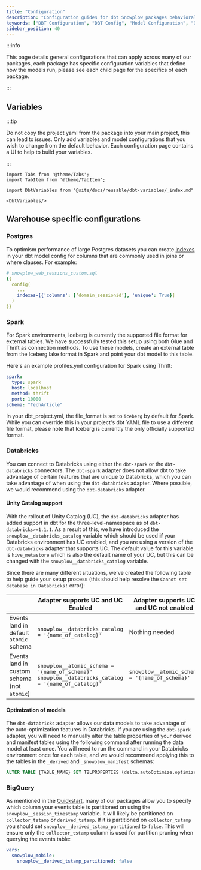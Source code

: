```yaml
---
title: "Configuration"
description: "Configuration guides for dbt Snowplow packages behavioral data modeling settings and parameters."
keywords: ["DBT Configuration", "DBT Config", "Model Configuration", "DBT Settings", "Package Config", "DBT Setup"]
sidebar_position: 40
---
```


:::info

This page details general configurations that can apply across many of our packages, each package has specific configuration variables that define how the models run, please see each child page for the specifics of each package.

:::

## Variables

:::tip

Do not copy the project yaml from the package into your main project, this can lead to issues. Only add variables and model configurations that you wish to change from the default behavior. Each configuration page contains a UI to help to build your variables.

:::

```mdx-code-block
import Tabs from '@theme/Tabs';
import TabItem from '@theme/TabItem';
```

```mdx-code-block
import DbtVariables from "@site/docs/reusable/dbt-variables/_index.md"

<DbtVariables/>
```

## Warehouse specific configurations
### Postgres

To optimism performance of large Postgres datasets you can create [indexes](https://docs.getdbt.com/reference/resource-configs/postgres-configs#indexes) in your dbt model config for columns that are commonly used in joins or where clauses. For example:

``` yaml
# snowplow_web_sessions_custom.sql
{{
  config(
    ...
    indexes=[{'columns': [‘domain_sessionid’], 'unique': True}]
  )
}}
```

### Spark

For Spark environments, Iceberg is currently the supported file format for external tables. We have successfully tested this setup using both Glue and Thrift as connection methods. To use these models, create an external table from the Iceberg lake format in Spark and point your dbt model to this table.

Here's an example profiles.yml configuration for Spark using Thrift:
``` yaml
spark:
  type: spark
  host: localhost
  method: thrift
  port: 10000
schema: "TechArticle"
```

In your dbt_project.yml, the file_format is set to `iceberg` by default for Spark. While you can override this in your project's dbt YAML file to use a different file format, please note that Iceberg is currently the only officially supported format.


### Databricks

You can connect to Databricks using either the `dbt-spark` or the `dbt-databricks` connectors. The `dbt-spark` adapter does not allow dbt to take advantage of certain features that are unique to Databricks, which you can take advantage of when using the `dbt-databricks` adapter. Where possible, we would recommend using the `dbt-databricks` adapter.

#### Unity Catalog support

With the rollout of Unity Catalog (UC), the `dbt-databricks` adapter has added support in dbt for the three-level-namespace as of `dbt-databricks>=1.1.1`. As a result of this, we have introduced the `snowplow__databricks_catalog` variable which should be used **if** your Databricks environment has UC enabled, and you are using a version of the `dbt-databricks` adapter that supports UC. The default value for this variable is `hive_metastore` which is also the default name of your UC, but this can be changed with the `snowplow__databricks_catalog` variable.

Since there are many different situations, we've created the following table to help guide your setup process (this should help resolve the `Cannot set database in Databricks!` error):

|                                             | Adapter supports UC and UC Enabled                                                                   | Adapter supports UC and UC not enabled         | Adapter does not support UC                                                                         |
| ------------------------------------------- | ---------------------------------------------------------------------------------------------------- | ---------------------------------------------- | --------------------------------------------------------------------------------------------------- |
| Events land in default `atomic` schema      | `snowplow__databricks_catalog = '{name_of_catalog}'`                                                 | Nothing needed                                 | `snowplow__databricks_catalog = 'atomic'`                                                           |
| Events land in custom schema (not `atomic`) | `snowplow__atomic_schema = '{name_of_schema}'`  `snowplow__databricks_catalog = '{name_of_catalog}'` | `snowplow__atomic_schema = '{name_of_schema}'` | `snowplow__atomic_schema = '{name_of_schema}'`  `snowplow__databricks_catalog = '{name_of_schema}'` |

#### Optimization of models

The `dbt-databricks` adapter allows our data models to take advantage of the auto-optimization features in Databricks. If you are using the `dbt-spark` adapter, you will need to manually alter the table properties of your derived and manifest tables using the following command after running the data model at least once. You will need to run the command in your Databricks environment once for each table, and we would recommend applying this to the tables in the `_derived` and `_snowplow_manifest` schemas:

```SQL
ALTER TABLE {TABLE_NAME} SET TBLPROPERTIES (delta.autoOptimize.optimizeWrite = true, delta.autoOptimize.autoCompact = true);
```

### BigQuery

As mentioned in the [Quickstart](/docs/modeling-your-data/modeling-your-data-with-dbt/dbt-quickstart/index.md), many of our packages allow you to specify which column your events table is partitioned on using the `snowplow__session_timestamp` variable. It will likely be partitioned on `collector_tstamp` or `derived_tstamp`. If it is partitioned on `collector_tstamp` you should set `snowplow__derived_tstamp_partitioned` to `false`. This will ensure only the `collector_tstamp` column is used for partition pruning when querying the events table:

```yml title="dbt_project.yml"
vars:
  snowplow_mobile:
    snowplow__derived_tstamp_partitioned: false
```
